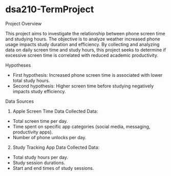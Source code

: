 # dsa210-TermProject


Project Overview


This project aims to investigate the relationship between phone screen time and studying hours.  The objective is to analyze weather increased phone usage impacts study duration and efficiency. By collecting and analyzing data on daily screen time and study hours, this project seeks to determine if excessive screen time is correlated with reduced academic productivity.


Hypotheses

- First hypothesis: Increased phone screen time is associated with lower total study hours.  
- Second hypothesis: Higher screen time before studying negatively impacts study efficiency.


Data Sources

1. Apple Screen Time Data
  Collected Data: 
  - Total screen time per day. 
  - Time spent on specific app categories (social media, messaging, productivity apps).  
  - Number of phone unlocks per day.
 
2. Study Tracking App Data
  Collected Data: 
  - Total study hours per day.  
  - Study session durations.  
  - Start and end times of study sessions.  
